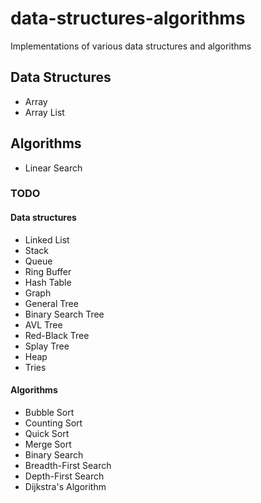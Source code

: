 # data-structures-algorithms

Implementations of various data structures and algorithms

## Data Structures

- Array
- Array List

## Algorithms

- Linear Search

### TODO

#### Data structures

- Linked List
- Stack
- Queue
- Ring Buffer
- Hash Table
- Graph
- General Tree
- Binary Search Tree
- AVL Tree
- Red-Black Tree
- Splay Tree
- Heap
- Tries

#### Algorithms

- Bubble Sort
- Counting Sort
- Quick Sort
- Merge Sort
- Binary Search
- Breadth-First Search
- Depth-First Search
- Dijkstra's Algorithm

